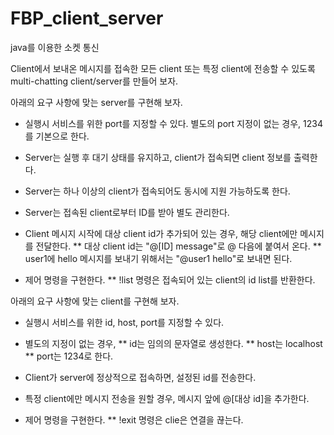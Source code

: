 # FBP_client_server
java를 이용한 소켓 통신

Client에서 보내온 메시지를 접속한 모든 client 또는 특정 client에 전송할 수 있도록 multi-chatting client/server를 만들어 보자.

아래의 요구 사항에 맞는 server를 구현해 보자.

* 실행시 서비스를 위한 port를 지정할 수 있다. 별도의 port 지정이 없는 경우, 1234를 기본으로 한다.

* Server는 실행 후 대기 상태를 유지하고, client가 접속되면 client 정보를 출력한다.

* Server는 하나 이상의 client가 접속되어도 동시에 지원 가능하도록 한다.

* Server는 접속된 client로부터 ID를 받아 별도 관리한다.

* Client 메시지 시작에 대상 client id가 추가되어 있는 경우, 해당 client에만 메시지를 전달한다.
** 대상 client id는 "@[ID] message"로 @ 다음에 붙여서 온다.
** user1에 hello 메시지를 보내기 위해서는 "@user1 hello"로 보내면 된다.
* 제어 명령을 구현한다.
** !list 명령은 접속되어 있는 client의 id list를 반환한다.

아래의 요구 사항에 맞는 client를 구현해 보자.

* 실행시 서비스를 위한 id, host, port를 지정할 수 있다.

* 별도의 지정이 없는 경우,
** id는 임의의 문자열로 생성한다.
** host는 localhost
** port는 1234로 한다.

* Client가 server에 정상적으로 접속하면, 설정된 id를 전송한다.

* 특정 client에만 메시지 전송을 원할 경우, 메시지 앞에 @[대상 id]을 추가한다.
* 제어 명령을 구현한다.
** !exit 명령은 clie은 연결을 끊는다.
